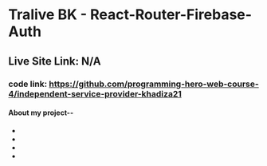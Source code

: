 # Tralive BK - React-Router-Firebase-Auth

## Live Site Link: N/A

### code link: https://github.com/programming-hero-web-course-4/independent-service-provider-khadiza21

#### About my project--

-
-

-

-

